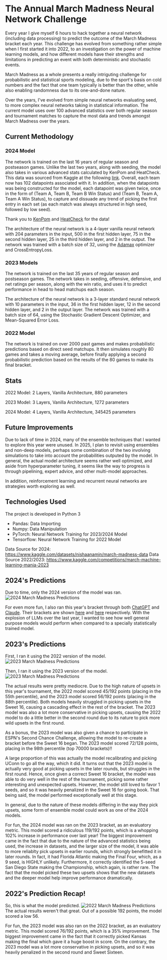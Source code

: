 # The Annual March Madness Neural Network Challenge
Every year I give myself 6 hours to hack together a neural network (including data processing) to predict the outcome of 
the March Madness bracket each year. This challenge has evolved from something rather simple when I first started it into 2022, to an investigation on the power of machine learning models, and how different models have their strengths and limitations in predicting an event with both deterministic and stochastic events. 

March Madness as a whole presents a really intriguting challenge for probabilistic and statistical sports modeling, due to the sport's basis on cold numbers and the fact that one team typically is better than the other, while also enabling randomness due to its one-and-done nature.

Over the years, I've evolved from simple neural networks evaluating seed, to more complex neural networks taking in statistical information. The current model uses over 100 advanced statistics over both regular season and tournament matches to capture the most data and trends amongst March Madness over the years.

## Current Methodology

### 2024 Model
The network is trained on the last 16 years of regular season and postseason games. Unlike the last two years, along with seeding, 
the model also takes in various advanced stats calculated by KenPom and HeatCheck. This data was sourced from Kaggle at the following [link](https://www.kaggle.com/datasets/nishaanamin/march-madness-data). Overall, each team now has 102 datapoints 
associated with it. In addition, when the datapoints was being constructed for the model, each datapoint was given twice, once in the form of (Team A, Team B, Team B Win Status) and (Team B, Team A, Team A Win Status), to capture and dissuade any trend of picking the first entry in each set (as each match was always structured in high seed, followed by low seed).

Thank you to [KenPom](https://kenpom.com/) and [HeatCheck](https://heatcheckcbb.com/) for the data!

The architecture of the neural network is a 4-layer vanilla neural network with 204 parameters in the input, 500 in the first hidden layer, 75 in the second hidden layer, 25 in the third hidden layer, and 2 in the output. The network was trained with a 
batch size of 32, using the [Adamax](https://pytorch.org/docs/stable/generated/torch.optim.Adamax.html) optimizer and CrossEntropyLoss.

### 2023 Models
The network is trained on the last 35 years of regular season and postseason games. The network takes in seeding, offensive, defensive, and net ratings per season, along with the win ratio, and uses it to predict performance in head 
to head matchups each season.

The architecture of the neural network is a 3-layer standard neural network with 10 parameters in the input, 36 in the first hidden layer, 12 in the second hidden layer, and 2 in the output layer. The network was trained with a batch size of 64, using the Stochastic Gradient Descent Optimizer, and Mean-Squared Error Loss.

### 2022 Model
The network is trained on over 2000 past games and makes probabilistic predictions based on direct seed matchups. It then simulates roughly 80 games and takes a moving average, before finally applying a second probabilistic prediction based on 
the results of the 80 games to make its final bracket. 

## Stats
2022 Model: 2 Layers, Vanilla Architecture, 880 parameters

2023 Model: 3 Layers, Vanilla Architecture, 1272 parameters

2024 Model: 4 Layers, Vanilla Architecture, 345425 parameters

## Future Improvements
Due to lack of time in 2024, many of the ensemble techniques that I wanted to explore this year were unused. In 2025, I plan to revisit using ensembles and non-deep models, perhaps some combination of the two involving simulations to take into account the probabilities outputed by the model. In general, the actual model architecture seems rather well optimized, and aside from hyperparameter tuning, it seems like the way to progress is through pipelining, expert advice, and other multi-model approaches.

In addition, reinforcement learning and recurrent neural networks are strategies worth exploring as well.

## Technologies Used
The project is developed in Python 3
- Pandas: Data Importing
- Numpy: Data Manipulation
- PyTorch: Neural Network Training for 2023/2024 Model
- Tensorflow: Neural Network Training for 2022 Model

Data Source for 2024: https://www.kaggle.com/datasets/nishaanamin/march-madness-data
Data Source 2022/2023: https://www.kaggle.com/competitions/march-machine-learning-mania-2023

## 2024's Predictions
Due to time, only the 2024 version of the model was ran.
![2024 March Madness Predictions](/2024.png)

For even more fun, I also ran this year's bracket through both [ChatGPT](https://chat.openai.com/) and [Claude](https://claude.ai/).
Their brackets are shown [here](https://fantasy.espn.com/tc/sharer?challengeId=240&from=espn&context=CHAMPION_PICK&entryId=498b8d70-e74b-11ee-a97a-352ad3702aa6&outcomeId=a497b9a1-c12d-11ee-b568-d9cd047f74cf&propositionId=a497b980-c12d-11ee-b568-d9cd047f74cf) and [here](https://fantasy.espn.com/tc/sharer?challengeId=240&from=espn&context=CHAMPION_PICK&entryId=e43874e0-e74c-11ee-a97a-352ad3702aa6&outcomeId=a497b9b7-c12d-11ee-b568-d9cd047f74cf&propositionId=a497b980-c12d-11ee-b568-d9cd047f74cf) respectively. With the explosion of LLMs over the last year, I wanted to see how well general purpose models would perform when compared to a specially statistically trained model.

## 2023's Predictions
First, I ran it using the 2022 version of the model.
![2023 March Madness Predictions](/2023-22.png)

Then, I ran it using the 2023 version of the model.
![2023 March Madness Predictions](/2023-23.png)

The actual results were pretty mediocre. Due to the high nature of upsets in this year's tournament, the 2022 model scored
45/192 points (placing in the 55th percentile), and the 2023 model scored 56/192 points (placing in the 88th percentile).
Both models heavily struggled in picking upsets in the Sweet 16, causing a cascading effect in the rest of the bracket.
The 2023 model was also a lot more conservative in picking upsets, causing the 2022 model to do a little better in the second round due to its nature to pick more wild upsets in the first round.

As a bonus, the 2023 model was also given a chance to participate in ESPN's Second Chance Challenge, allowing the model to re-create a bracket before the Sweet 16 began. The 2023 model scored 72/128 points, placing in the 98th percentile (top 70000 brackets)!!

A large proportion of this was actually the model recalibrating and picking UConn to go all the way, which it did. It turns out that the 2023 model is actually very good at picking upsets in the later rounds, but struggles in the first round. Hence, once given a correct Sweet 16 bracket, the model was able to do very well in the rest of the tournament, 
picking some rather interesting and unexpected upsets. However, the model still loved to favor 1 seeds, and so it was heavily penalized in the Sweet 16 for going book. That being said, the model performed exceptionally well at this stage.

In general, due to the nature of these models differing in the way they pick upsets, some form of ensemble model could work as one of the 2024 models.

For fun, the 2024 model was ran on the 2023 bracket, as an evaluatory metric. This model scored a ridiculous 119/192 points, which is a whopping 102% increase in performance over last year! The biggest improvement came in the fact that due to the 
nature of the advanced statistics being used, the increase in datasets, and the larger size of the model, it was able to more reliablty pick upsets in earlier rounds, which strongly benefitted it in later rounds. 
In fact, it had Florida Atlantic making the Final Four, which, as a 9 seed, is HIGHLY unlikely. Furthermore, it correctly identified the 5-seed San Diego State making the Championship, which again, is rather rare. The fact that the model picked these two upsets shows that the new datasets and the deeper model help improve performance dramatically.

## 2022's Prediction Recap!
So, this is what the model predicted.
![2022 March Madness Predictions](/2022.png)
The actual results weren't that great. Out of a possible 192 points, the model scored a low 56.

For fun, the 2023 model was also ran on the 2022 bracket, as an evaluatory metric. This model scored 76/192 points, 
which is a 35% improvement. The biggest improvement came in the fact that it correctly picked Kansas making the final which gave it a huge boost in score. On the contrary, the 2023 model was a lot more conservative in picking upsets, and so it was heavily penalized in the second round and Sweet Sixteen.

